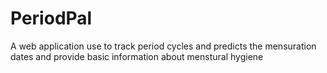 # PeriodPal
A web application use to track period cycles and predicts the mensuration dates and provide basic information about menstural hygiene 
